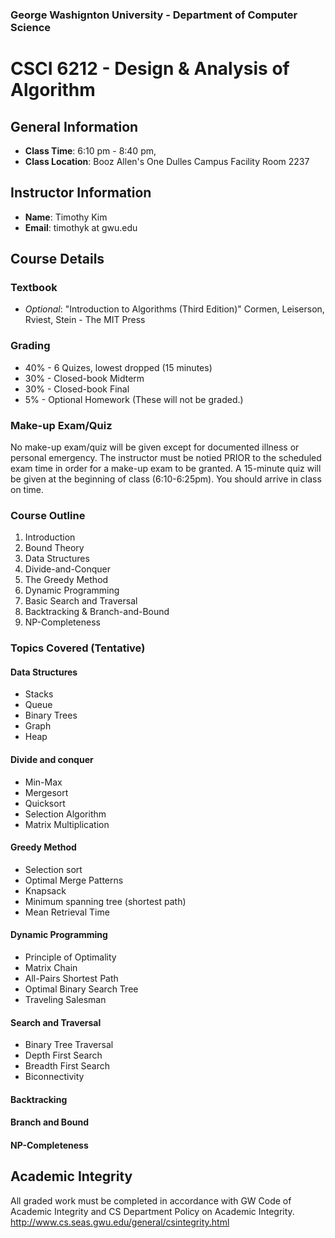 ### George Washignton University - Department of Computer Science

# CSCI 6212 - Design & Analysis of Algorithm

## General Information

* **Class Time**: 6:10 pm - 8:40 pm, 
* **Class Location**: Booz Allen's One Dulles Campus Facility Room 2237

## Instructor Information

* **Name**: Timothy Kim
* **Email**: timothyk at gwu.edu

## Course Details

### Textbook

* *Optional*: "Introduction to Algorithms (Third Edition)" Cormen, Leiserson, Rviest, Stein - The MIT Press

### Grading

* 40% - 6 Quizes, lowest dropped (15 minutes)
* 30% - Closed-book Midterm
* 30% - Closed-book Final
* 5% - Optional Homework (These will not be graded.)

### Make-up Exam/Quiz

No make-up exam/quiz will be given except for documented illness or personal emergency. The instructor must be notied PRIOR to the scheduled exam time in order for a make-up exam to be granted. A 15-minute quiz will be given at the beginning of class (6:10-6:25pm). You should arrive in class on time.

### Course Outline

1. Introduction
2. Bound Theory
2. Data Structures
3. Divide-and-Conquer
4. The Greedy Method
5. Dynamic Programming
6. Basic Search and Traversal
7. Backtracking & Branch-and-Bound
8. NP-Completeness

### Topics Covered (Tentative)

#### Data Structures
- Stacks
- Queue
- Binary Trees
- Graph
- Heap

#### Divide and conquer
- Min-Max
- Mergesort
- Quicksort
- Selection Algorithm
- Matrix Multiplication

#### Greedy Method
- Selection sort
- Optimal Merge Patterns
- Knapsack
- Minimum spanning tree (shortest path)
- Mean Retrieval Time

#### Dynamic Programming
- Principle of Optimality
- Matrix Chain
- All-Pairs Shortest Path
- Optimal Binary Search Tree
- Traveling Salesman

#### Search and Traversal
- Binary Tree Traversal
- Depth First Search
- Breadth First Search
- Biconnectivity

#### Backtracking

#### Branch and Bound

#### NP-Completeness


## Academic Integrity

All graded work must be completed in accordance with GW Code of Academic Integrity and CS Department Policy on Academic Integrity. <http://www.cs.seas.gwu.edu/general/csintegrity.html>



